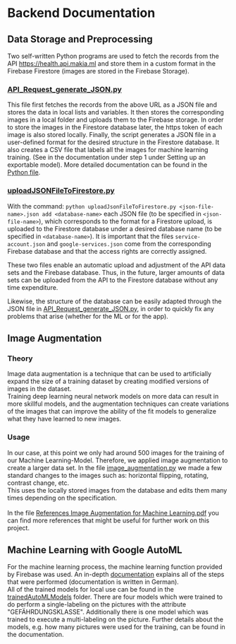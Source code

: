 # Backend Documentation
## Data Storage and Preprocessing
Two self-written Python programs are used to fetch the records from the API https://health.api.makia.ml and store them in a custom format in the Firebase Firestore (images are stored in the Firebase Storage).

### [API_Request_generate_JSON.py](https://github.com/ManuelSperl/Rock-AI/tree/main/Rock-AI-Backend/API_Requests)
This file first fetches the records from the above URL as a JSON file and stores the data in local lists and variables. It then stores the corresponding images in a local folder and uploads them to the Firebase storage. In order to store the images in the Firestore database later, the https token of each image is also stored locally. Finally, the script generates a JSON file in a user-defined format for the desired structure in the Firestore database.
It also creates a CSV file that labels all the images for machine learning training. (See in the documentation under step 1 under Setting up an exportable model).
More detailed documentation can be found in the [Python file](https://github.com/ManuelSperl/Rock-AI/blob/main/Rock-AI-Backend/API_Requests/API_Request_generateJSON.py).

### [uploadJSONFileToFirestore.py](https://github.com/ManuelSperl/Rock-AI/blob/main/Rock-AI-Backend/UploadJsonToFirebase/uploadJsonFileToFirestore.py)
With the command: 
`python uploadJsonFileToFirestore.py <json-file-name>.json add <database-name>`
each JSON file (to be specified in `<json-file-name>`), which corresponds to the format for a Firestore upload, is uploaded to the Firestore database under a desired database name (to be specified in `<database-name>`).
It is important that the files `service-account.json` and `google-services.json` come from the corresponding Firebase database and that the access rights are correctly assigned.

These two files enable an automatic upload and adjustment of the API data sets and the Firebase database. Thus, in the future, larger amounts of data sets can be uploaded from the API to the Firestore database without any time expenditure.

Likewise, the structure of the database can be easily adapted through the JSON file in [API_Request_generate_JSON.py](https://github.com/ManuelSperl/Rock-AI/blob/main/Rock-AI-Backend/API_Requests/API_Request_generateJSON.py), in order to quickly fix any problems that arise (whether for the ML or for the app).

## Image Augmentation
### Theory
Image data augmentation is a technique that can be used to artificially expand the size of a training dataset by creating modified versions of images in the dataset.</br>
Training deep learning neural network models on more data can result in more skillful models, and the augmentation techniques can create variations of the images that can improve the ability of the fit models to generalize what they have learned to new images.

### Usage
In our case, at this point we only had around 500 images for the training of our Machine Learning-Model. Therefore, we applied image augmentation to create a larger data set. In the file [image_augmentation.py](https://github.com/ManuelSperl/Rock-AI/blob/main/Rock-AI-Backend/Image_Augmentation/image_augmentation.py) we made a few standard changes to the images such as: horizontal flipping, rotating, contrast change, etc.</br>
This uses the locally stored images from the database and edits them many times depending on the specification.
</br></br>
In the file [References Image Augmentation for Machine Learning.pdf](https://github.com/ManuelSperl/Rock-AI/blob/main/Rock-AI-Backend/Image_Augmentation/References%20Image%20Augmentation%20for%20Machine%20Learning.pdf) you can find more references that might be useful for further work on this project.

## Machine Learning with Google AutoML
For the machine learning process, the machine learning function provided by Firebase was used. An in-depth [documentation](https://github.com/ManuelSperl/Rock-AI/blob/main/Rock-AI-Backend/Dokumentation_Backend_ML.pdf) explains all of the steps that were performed (documentation is written in German). </br>
All of the trained models for local use can be found in the [trainedAutoMLModels](https://github.com/ManuelSperl/Rock-AI/tree/main/Rock-AI-Backend/trainedAutoMLModels) folder. There are four models which were trained to do perform a single-labeling on the pictures with the attribute "GEFÄHRDUNGSKLASSE". Additionally there is one model which was trained to execute a multi-labeling on the picture. 
Further details about the models, e.g. how many pictures were used for the training, can be found in the documentation.
